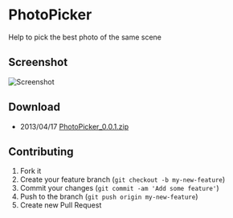 # PhotoPicker

Help to pick the best photo of the same scene

## Screenshot

![Screenshot](https://raw.github.com/xxjapp/PhotoPicker/master/PhotoPicker/Download/PhotoPicker_0.0.1.png "Screenshot")

## Download

- 2013/04/17 [PhotoPicker_0.0.1.zip](https://github.com/xxjapp/PhotoPicker/blob/master/PhotoPicker/Download/PhotoPicker_0.0.1.zip?raw=true)

## Contributing

1. Fork it
2. Create your feature branch (`git checkout -b my-new-feature`)
3. Commit your changes (`git commit -am 'Add some feature'`)
4. Push to the branch (`git push origin my-new-feature`)
5. Create new Pull Request
